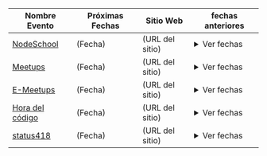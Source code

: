 

| Nombre Evento  | Próximas Fechas | Sitio Web       | fechas anteriores |
|----------------|-----------------|-----------------|--|
| [NodeSchool](./JavascriptChile/NodeSchool.md)     | (Fecha)        | (URL del sitio) | <details><summary>Ver fechas</summary>01/01/2022<br>02/02/2022<br>03/03/2022<br>...</details>|
| [Meetups](./JavascriptChile/Meetups.md)       | (Fecha)        | (URL del sitio) | <details><summary>Ver fechas</summary>01/01/2022<br>02/02/2022<br>03/03/2022<br>...</details>|
| [E-Meetups](./JavascriptChile/E-Meetups.md)      | (Fecha)        | (URL del sitio) | <details><summary>Ver fechas</summary>01/01/2022<br>02/02/2022<br>03/03/2022<br>...</details>|
| [Hora del código](./JavascriptChile/HoraCodigo.md) | (Fecha)        | (URL del sitio) |<details><summary>Ver fechas</summary>01/01/2022<br>02/02/2022<br>03/03/2022<br>...</details>|
| [status418](./JavascriptChile/Status418.md)        | (Fecha)        | (URL del sitio) |<details><summary>Ver fechas</summary>01/01/2022<br>02/02/2022<br>03/03/2022<br>...</details>|




